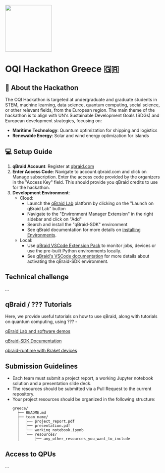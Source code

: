 [<img src="https://qbraid-static.s3.amazonaws.com/logos/Launch_on_qBraid_white.png" width="150">](https://account.qbraid.com?gitHubUrl=https://github.com/qBraid/oqi-hacks-2025.git)

# OQI Hackathon Greece 🇬🇷

## 🌟 About the Hackathon

The OQI Hackathon is targeted at undergraduate and graduate students in STEM, machine learning, data science, quantum computing, social science, or other relevant fields, from the European region. The main theme of the hackathon is to align with UN's Sustainable Development Goals (SDGs) and European development strategies, focusing on:

- **Maritime Technology**: Quantum optimization for shipping and logistics
- **Renewable Energy**: Solar and wind energy optimization for islands

## 💻 Setup Guide
1. **qBraid Account**: Register at [qbraid.com](https://qbraid.com)
2. **Enter Access Code**: Navigate to account.qbraid.com and click on Manage subscription. Enter the access code provided by the organizers in the "Access Key" field. This should provide you qBraid credits to use for the hackathon.
3. **Development Environment**: 
   - Cloud: 
     - Launch the [qBraid Lab](https://docs.qbraid.com/lab/user-guide/getting-started) platform by clicking on the "Launch on qBraid Lab" button 
     - Navigate to the "Environment Manager Extension" in the right sidebar and click on "Add"
     - Search and install the "qBraid-SDK" environment 
     - See qBraid documentation for more details on [installing Environments](https://docs.qbraid.com/lab/user-guide/environments#install-environment).
   - Local: 
     - Use [qBraid VSCode Extension Pack](https://docs.qbraid.com/vscode/user-guide/overview#extension-packs) to monitor jobs, devices or use the pre-built Python environments locally.
     - See [qBraid's VSCode documentation](https://docs.qbraid.com/vscode/user-guide/quantum-console) for more details about activating the qBraid-SDK environment.

##  Technical challenge 
...

## qBraid / ??? Tutorials

Here, we provide useful tutorials on how to use qBraid, along with tutorials on quantum computing, using ??? -

[qBraid Lab and software demos](https://github.com/qbraid/qbraid-lab-demo)


[qBraid-SDK Documentation](https://docs.qbraid.com/sdk/user-guide/overview)

[qbraid-runtime with Braket devices](https://github.com/qBraid/qbraid-lab-demo/blob/main/qbraid_sdk/qbraid_runtime_qbraid_provider_aws.ipynb)

## Submission Guidelines 

- Each team must submit a project report, a working Jupyter notebook solution and a presentation slide deck. 
- The resources should be submitted via a Pull Request to the current repository. 
- Your project resources should be organized in the following structure:
  ```
  greece/
    ├── README.md
    ├── team_name/
    │   ├── project_report.pdf
    │   ├── presentation.pdf
    │   └── working_notebook.ipynb
    │   └── resources/
    │       ├── any_other_resources_you_want_to_include
  ```

## Access to QPUs
...

